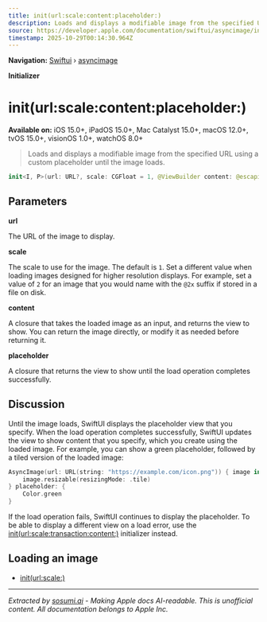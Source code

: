 ```yaml
---
title: init(url:scale:content:placeholder:)
description: Loads and displays a modifiable image from the specified URL using a custom placeholder until the image loads.
source: https://developer.apple.com/documentation/swiftui/asyncimage/init(url:scale:content:placeholder:)
timestamp: 2025-10-29T00:14:30.964Z
---
```


**Navigation:** [Swiftui](/documentation/swiftui) › [asyncimage](/documentation/swiftui/asyncimage)

**Initializer**

# init(url:scale:content:placeholder:)

**Available on:** iOS 15.0+, iPadOS 15.0+, Mac Catalyst 15.0+, macOS 12.0+, tvOS 15.0+, visionOS 1.0+, watchOS 8.0+

> Loads and displays a modifiable image from the specified URL using a custom placeholder until the image loads.

```swift
init<I, P>(url: URL?, scale: CGFloat = 1, @ViewBuilder content: @escaping (Image) -> I, @ViewBuilder placeholder: @escaping () -> P) where Content == _ConditionalContent<I, P>, I : View, P : View
```

## Parameters

**url**

The URL of the image to display.



**scale**

The scale to use for the image. The default is `1`. Set a different value when loading images designed for higher resolution displays. For example, set a value of `2` for an image that you would name with the `@2x` suffix if stored in a file on disk.



**content**

A closure that takes the loaded image as an input, and returns the view to show. You can return the image directly, or modify it as needed before returning it.



**placeholder**

A closure that returns the view to show until the load operation completes successfully.



## Discussion

Until the image loads, SwiftUI displays the placeholder view that you specify. When the load operation completes successfully, SwiftUI updates the view to show content that you specify, which you create using the loaded image. For example, you can show a green placeholder, followed by a tiled version of the loaded image:

```swift
AsyncImage(url: URL(string: "https://example.com/icon.png")) { image in
    image.resizable(resizingMode: .tile)
} placeholder: {
    Color.green
}
```

If the load operation fails, SwiftUI continues to display the placeholder. To be able to display a different view on a load error, use the [init(url:scale:transaction:content:)](/documentation/swiftui/asyncimage/init(url:scale:transaction:content:)) initializer instead.

## Loading an image

- [init(url:scale:)](/documentation/swiftui/asyncimage/init(url:scale:))

---

*Extracted by [sosumi.ai](https://sosumi.ai) - Making Apple docs AI-readable.*
*This is unofficial content. All documentation belongs to Apple Inc.*
